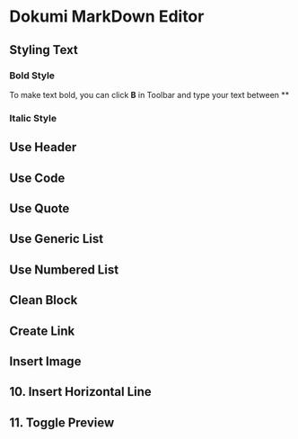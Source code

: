 # Dokumi MarkDown Editor

## Styling Text
 
### Bold Style
To make text bold, you can click **B** in Toolbar and type your text between **
###  Italic Style
## Use Header
## Use Code
## Use Quote
## Use Generic List
## Use Numbered List
## Clean Block
## Create Link
## Insert Image
## 10. Insert Horizontal Line
## 11. Toggle Preview
 
